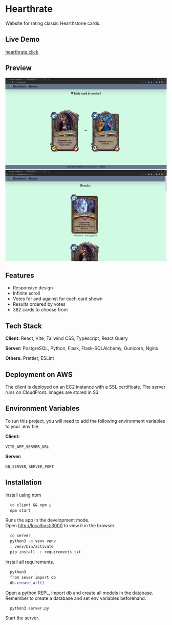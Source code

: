 # Hearthrate

Website for rating classic Hearthstone cards.

## Live Demo

[hearthrate.click](https://hearthrate.click/)

## Preview

![Homepage!](readme_images/home_page.png)
![Results](readme_images/results_page.png)

## Features

- Responsive design
- Infinite scroll
- Votes for and against for each card shown
- Results ordered by votes
- 382 cards to choose from

## Tech Stack

**Client:** React, Vite, Tailwind CSS, Typescript, React Query

**Server:** PostgreSQL, Python, Flask, Flask-SQLAlchemy, Gunicorn, Nginx

**Others:** Prettier, ESLint

## Deployment on AWS

The client is deployed on an EC2 instance with a SSL certificate. The server runs on CloudFront. Images are stored in S3.

## Environment Variables

To run this project, you will need to add the following environment variables to your .env file

**Client:**

`VITE_APP_SERVER_URL`

**Server:**

`DB_SERVER`, `SERVER_PORT`

## Installation

Install using npm

```bash
  cd client && npm i
  npm start
```

Runs the app in the development mode.\
Open [http://localhost:3000](http://localhost:3000) to view it in the browser.

```bash
  cd server
  python3 -m venv venv
  . venv/bin/activate
  pip install -r requirements.txt
```

Install all requirements.

```bash
  python3
  from sever import db
  db.create_all()
```

Open a python REPL, import db and create all models in the database.
Remember to create a database and set env variables beforehand.

```bash
  python3 server.py
```

Start the server.
